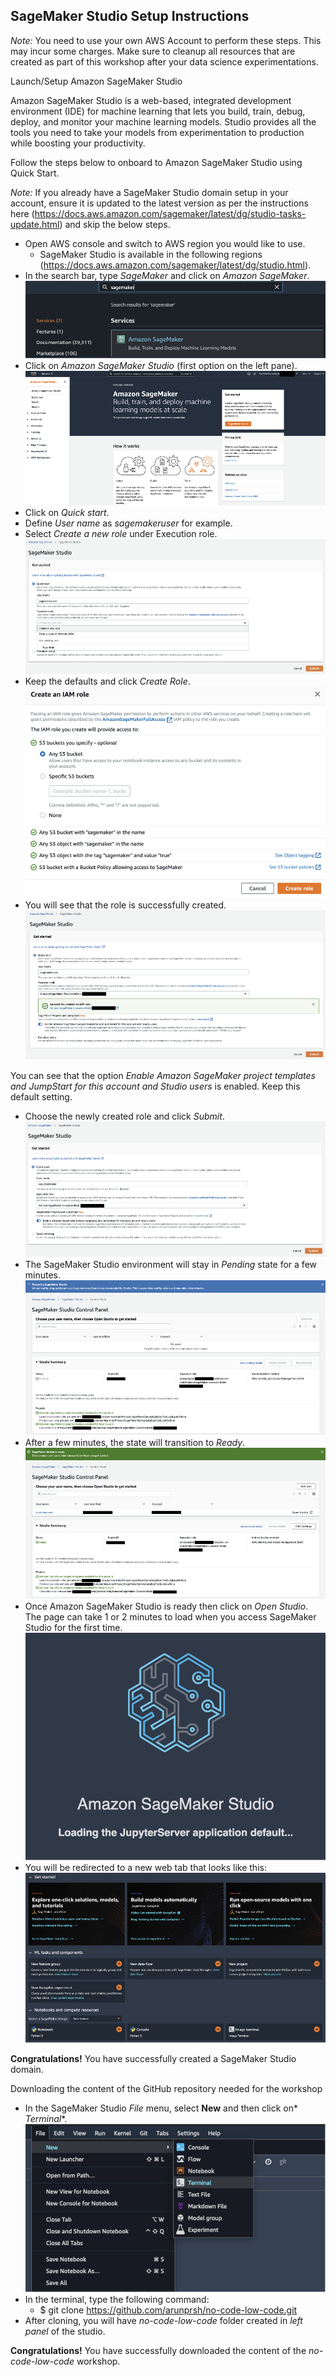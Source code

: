 ## SageMaker Studio Setup Instructions 

*Note:* You need to use your own AWS Account to perform these steps. This may incur some charges. Make sure to cleanup all resources that are created as part of this workshop after your data science experimentations.

Launch/Setup Amazon SageMaker Studio

Amazon SageMaker Studio is a web-based, integrated development environment (IDE) for machine learning that lets you build, train, debug, deploy, and monitor your machine learning models. Studio provides all the tools you need to take your models from experimentation to production while boosting your productivity.

Follow the steps below to onboard to Amazon SageMaker Studio using Quick Start. 

*Note:* If you already have a SageMaker Studio domain setup in your account, ensure it is updated to the latest version as per the instructions here (https://docs.aws.amazon.com/sagemaker/latest/dg/studio-tasks-update.html) and skip the below steps.

* Open AWS console and switch to AWS region you  would like to use.
    * SageMaker Studio is available in the following regions (https://docs.aws.amazon.com/sagemaker/latest/dg/studio.html).
* In the search bar, type *SageMaker* and  click on *Amazon SageMaker*.
    ![image](./img/image-1.png)
* Click on *Amazon SageMaker Studio* (first  option on the left pane).
    ![image](./img/image-2.png)
* Click on *Quick start*.
* Define *User name* as *sagemakeruser*  for example.
* Select *Create a new role* under  Execution role.
    ![image](./img/image-3.png)
* Keep the defaults and click *Create Role*.
    ![image](./img/image-4.png)
* You will see that the role is successfully  created.
    ![image](./img/image-5.png)

You can see that the option *Enable Amazon SageMaker project templates and JumpStart for this account and Studio users* is enabled. Keep this default setting.

* Choose the newly created role and click *Submit*.
    ![image](./img/image-6.png)
* The SageMaker Studio environment will stay in *Pending*  state for a few minutes.
    ![image](./img/image-7.png)
* After a few minutes, the state will transition  to *Ready*.
    ![image](./img/image-8.png)
* Once Amazon SageMaker Studio is ready then  click on *Open Studio*. The page can take 1 or 2 minutes to load when  you access SageMaker Studio for the first time.
    ![image](./img/image-9.png)
* You will be redirected to a new web tab that  looks like this:
    ![image](./img/image-10.png)

**Congratulations!** You have successfully created a SageMaker Studio domain.
 

Downloading the content of the GitHub repository needed for the workshop 

* In the SageMaker Studio *File*  menu, select **New** and then click on* *Terminal**.
    ![image](./img/image-11.png)
* In the terminal, type the following command:
    * $ git clone https://github.com/arunprsh/no-code-low-code.git
* After cloning, you will have *no-code-low-code* folder created in *left panel* of the  studio.

**Congratulations!** You have successfully downloaded the content of the *no-code-low-code* workshop.
